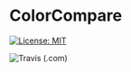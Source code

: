 # ColorCompare


[![License: MIT](https://img.shields.io/badge/License-MIT-yellow.svg)](https://opensource.org/licenses/MIT)

![Travis (.com)](https://img.shields.io/travis/com/fjw/ColorCompare.svg)


